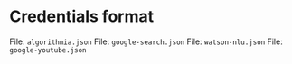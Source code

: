 # Credentials format

File: `algorithmia.json`
File: `google-search.json`
File: `watson-nlu.json`
File: `google-youtube.json`
